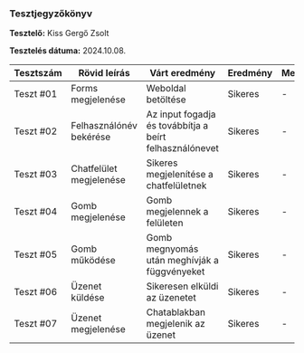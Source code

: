 
### Tesztjegyzőkönyv

**Tesztelő:** Kiss Gergő Zsolt

**Tesztelés dátuma:** 2024.10.08.

Tesztszám | Rövid leírás | Várt eredmény | Eredmény | Megjegyzés
----------|--------------|---------------|----------|-----------
Teszt #01 | Forms megjelenése | Weboldal betöltése | Sikeres |- 
Teszt #02 |Felhasználónév bekérése|Az input fogadja és továbbítja a beírt felhasználónevet|Sikeres|- 
Teszt #03 | Chatfelület megjelenése | Sikeres megjelenítése a chatfelületnek | Sikeres |- 
Teszt #04 | Gomb megjelenése | Gomb megjelennek a felületen | Sikeres |- 
Teszt #05 | Gomb működése | Gomb megnyomás után meghívják a függvényeket | Sikeres |-  
Teszt #06 | Üzenet küldése | Sikeresen elküldi az üzenetet | Sikeres |-  
Teszt #07 | Üzenet megjelenése | Chatablakban megjelenik az üzenet | Sikeres |-  
